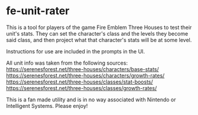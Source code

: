 # fe-unit-rater
This is a tool for players of the game Fire Emblem Three Houses to test their unit's stats.
They can set the character's class and the levels they become said class, and then project what that character's stats will be at some level.

Instructions for use are included in the prompts in the UI.

All unit info was taken from the following sources:
https://serenesforest.net/three-houses/characters/base-stats/
https://serenesforest.net/three-houses/characters/growth-rates/
https://serenesforest.net/three-houses/classes/stat-boosts/
https://serenesforest.net/three-houses/classes/growth-rates/

This is a fan made utility and is in no way associated with Nintendo or Intelligent Systems. Please enjoy!
